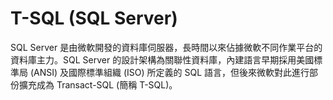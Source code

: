 # T-SQL (SQL Server)

<script type="text/javascript" src="../js/general.js"></script>

SQL Server 是由微軟開發的資料庫伺服器，長時間以來佔據微軟不同作業平台的資料庫主力。SQL Server 的設計架構為關聯性資料庫，內建語言早期採用美國標準局 (ANSI) 及國際標準組織 (ISO) 所定義的 SQL 語言，但後來微軟對此進行部份擴充成為 Transact-SQL (簡稱 T-SQL)。
